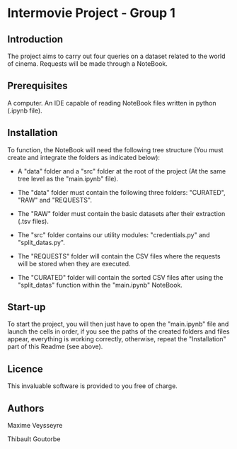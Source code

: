 # Intermovie Project - Group 1

## Introduction

The project aims to carry out four queries on a dataset related to the world of cinema.
Requests will be made through a NoteBook.


## Prerequisites

A computer.
An IDE capable of reading NoteBook files written in python (.ipynb file).


## Installation

To function, the NoteBook will need the following tree structure (You must create and integrate the folders as indicated below):

- A "data" folder and a "src" folder at the root of the project (At the same tree level as the "main.ipynb" file).

- The "data" folder must contain the following three folders: "CURATED", "RAW" and "REQUESTS".

- The "RAW" folder must contain the basic datasets after their extraction (.tsv files).

- The "src" folder contains our utility modules: "credentials.py" and "split_datas.py".

- The "REQUESTS" folder will contain the CSV files where the requests will be stored when they are executed.

- The "CURATED" folder will contain the sorted CSV files after using the "split_datas" function within the "main.ipynb" NoteBook.


## Start-up

To start the project, you will then just have to open the "main.ipynb" file and launch the cells in order, if you see the paths of the created folders and files appear, everything is working correctly, otherwise, repeat the "Installation" part of this Readme (see above).


## Licence

This invaluable software is provided to you free of charge.


## Authors

Maxime Veysseyre

Thibault Goutorbe